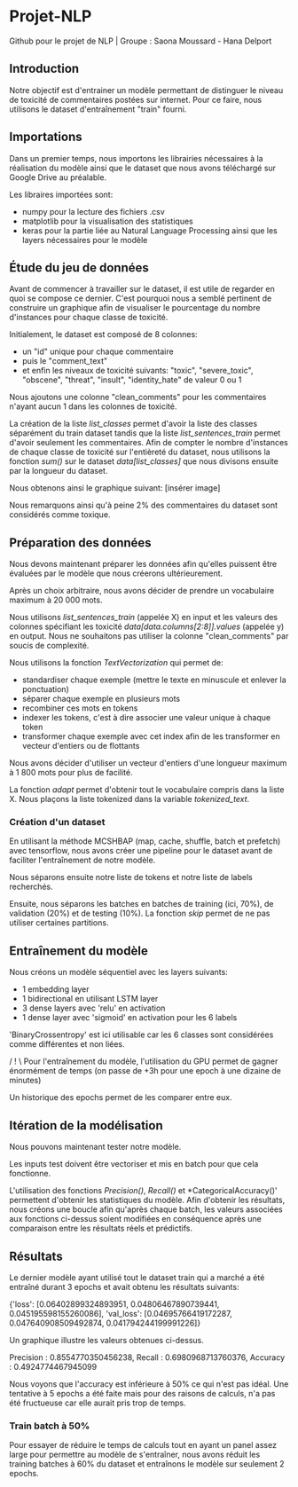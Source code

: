# Projet-NLP
Github pour le projet de NLP | Groupe : Saona Moussard - Hana Delport

## Introduction

Notre objectif est d'entrainer un modèle permettant de distinguer le niveau de toxicité de commentaires postées sur internet.
Pour ce faire, nous utilisons le dataset d'entraînement "train" fourni.

## Importations

Dans un premier temps, nous importons les librairies nécessaires à la réalisation du modèle ainsi que le dataset que nous avons téléchargé sur Google Drive au préalable.

Les libraires importées sont:
- numpy pour la lecture des fichiers .csv
- matplotlib pour la visualisation des statistiques
- keras pour la partie liée au Natural Language Processing ainsi que les layers nécessaires pour le modèle

## Étude du jeu de données

Avant de commencer à travailler sur le dataset, il est utile de regarder en quoi se compose ce dernier.
C'est pourquoi nous a semblé pertinent de construire un graphique afin de visualiser le pourcentage du nombre d'instances pour chaque classe de toxicité.

Initialement, le dataset est composé de 8 colonnes:
- un "id" unique pour chaque commentaire
- puis le "comment_text"
- et enfin les niveaux de toxicité suivants: "toxic", "severe_toxic", "obscene", "threat", "insult", "identity_hate" de valeur 0 ou 1

Nous ajoutons une colonne "clean_comments" pour les commentaires n'ayant aucun 1 dans les colonnes de toxicité.

La création de la liste *list_classes* permet d'avoir la liste des classes séparément du train dataset tandis que la liste *list_sentences_train* permet d'avoir seulement les commentaires.
Afin de compter le nombre d'instances de chaque classe de toxicité sur l'entièreté du dataset, nous utilisons la fonction *sum()* sur le dataset *data[list_classes]* que nous divisons ensuite par la longueur du dataset.

Nous obtenons ainsi le graphique suivant:
[insérer image]

Nous remarquons ainsi qu'à peine 2% des commentaires du dataset sont considérés comme toxique.

## Préparation des données

Nous devons maintenant préparer les données afin qu'elles puissent être évaluées par le modèle que nous créerons ultérieurement.

Après un choix arbitraire, nous avons décider de prendre un vocabulaire maximum à 20 000 mots.

Nous utilisons *list_sentences_train* (appelée X) en input et les valeurs des colonnes spécifiant les toxicité *data[data.columns[2:8]].values* (appelée y) en output.
Nous ne souhaitons pas utiliser la colonne "clean_comments" par soucis de complexité.

Nous utilisons la fonction *TextVectorization* qui permet de:
- standardiser chaque exemple (mettre le texte en minuscule et enlever la ponctuation)
- séparer chaque exemple en plusieurs mots
- recombiner ces mots en tokens
- indexer les tokens, c'est à dire associer une valeur unique à chaque token
- transformer chaque exemple avec cet index afin de les transformer en vecteur d'entiers ou de flottants

Nous avons décider d'utiliser un vecteur d'entiers d'une longueur maximum à 1 800 mots pour plus de facilité.

La fonction *adapt* permet d'obtenir tout le vocabulaire compris dans la liste X.
Nous plaçons la liste tokenized dans la variable *tokenized_text*.

### Création d'un dataset

En utilisant la méthode MCSHBAP (map, cache, shuffle, batch et prefetch) avec tensorflow, nous avons créer une pipeline pour le dataset avant de faciliter l'entraînement de notre modèle.

Nous séparons ensuite notre liste de tokens et notre liste de labels recherchés.

Ensuite, nous séparons les batches en batches de training (ici, 70%), de validation (20%) et de testing (10%).
La fonction *skip* permet de ne pas utiliser certaines partitions.

## Entraînement du modèle

Nous créons un modèle séquentiel avec les layers suivants:
- 1 embedding layer
- 1 bidirectional en utilisant LSTM layer
- 3 dense layers avec 'relu' en activation
- 1 dense layer avec 'sigmoid' en activation pour les 6 labels

'BinaryCrossentropy' est ici utilisable car les 6 classes sont considérées comme différentes et non liées.

/ ! \ Pour l'entraînement du modèle, l'utilisation du GPU permet de gagner énormément de temps (on passe de +3h pour une epoch à une dizaine de minutes)

Un historique des epochs permet de les comparer entre eux.

## Itération de la modélisation

Nous pouvons maintenant tester notre modèle.

Les inputs test doivent être vectoriser et mis en batch pour que cela fonctionne.

L'utilisation des fonctions *Precision()*, *Recall()* et *CategoricalAccuracy()' permettent d'obtenir les statistiques du modèle.
Afin d'obtenir les résultats, nous créons une boucle afin qu'après chaque batch, les valeurs associées aux fonctions ci-dessus soient modifiées en conséquence après une comparaison entre les résultats réels et prédictifs. 

## Résultats

Le dernier modèle ayant utilisé tout le dataset train qui a marché a été entraîné durant 3 epochs et avait obtenu les résultats suivants: 

{'loss': [0.06402899324893951,
  0.04806467890739441,
  0.045195598155260086],
 'val_loss': [0.04695766419172287,
  0.047640908509492874,
  0.041794244199991226]}

Un graphique illustre les valeurs obtenues ci-dessus.

Precision : 0.8554770350456238, Recall : 0.6980968713760376, Accuracy : 0.4924774467945099

Nous voyons que l'accuracy est inférieure à 50% ce qui n'est pas idéal.
Une tentative à 5 epochs a été faite mais pour des raisons de calculs, n'a pas été fructueuse car elle aurait pris trop de temps.

### Train batch à 50%
Pour essayer de réduire le temps de calculs tout en ayant un panel assez large pour permettre au modèle de s'entraîner, nous avons réduit les training batches à 60% du dataset et entraînons le modèle sur seulement 2 epochs.
